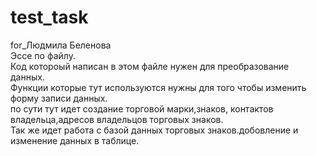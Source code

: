 # test_task  
for_Людмила Беленова  
Эссе по файлу.  
Код котороый написан в этом файле нужен для преобразование данных.  
Функции которые тут используются нужны для того чтобы изменить форму записи данных.  
по сути тут идет создание торговой марки,знаков, контактов владельца,адресов владельцов торговых знаков.  
Так же идет работа с базой данных торговых знаков.добовление и изменение данных в таблице.
